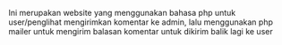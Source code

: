 Ini merupakan website yang menggunakan bahasa php untuk user/penglihat mengirimkan komentar ke admin, lalu menggunakan php mailer untuk mengirim balasan komentar untuk dikirim balik lagi ke user 
